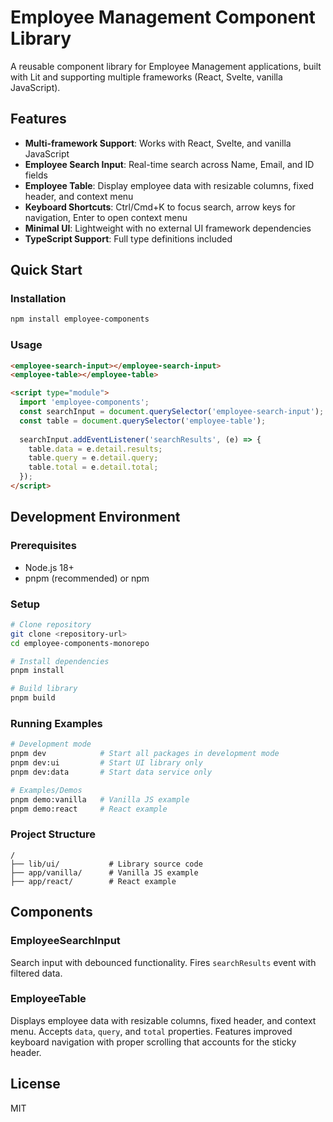 # Employee Management Component Library

A reusable component library for Employee Management applications, built with Lit and supporting multiple frameworks (React, Svelte, vanilla JavaScript).

## Features

- **Multi-framework Support**: Works with React, Svelte, and vanilla JavaScript
- **Employee Search Input**: Real-time search across Name, Email, and ID fields
- **Employee Table**: Display employee data with resizable columns, fixed header, and context menu
- **Keyboard Shortcuts**: Ctrl/Cmd+K to focus search, arrow keys for navigation, Enter to open context menu
- **Minimal UI**: Lightweight with no external UI framework dependencies
- **TypeScript Support**: Full type definitions included

## Quick Start

### Installation

```bash
npm install employee-components
```

### Usage

```html
<employee-search-input></employee-search-input>
<employee-table></employee-table>

<script type="module">
  import 'employee-components';
  const searchInput = document.querySelector('employee-search-input');
  const table = document.querySelector('employee-table');
  
  searchInput.addEventListener('searchResults', (e) => {
    table.data = e.detail.results;
    table.query = e.detail.query;
    table.total = e.detail.total;
  });
</script>
```

## Development Environment

### Prerequisites

- Node.js 18+ 
- pnpm (recommended) or npm

### Setup

```bash
# Clone repository
git clone <repository-url>
cd employee-components-monorepo

# Install dependencies
pnpm install

# Build library
pnpm build
```

### Running Examples

```bash
# Development mode
pnpm dev            # Start all packages in development mode
pnpm dev:ui         # Start UI library only
pnpm dev:data       # Start data service only

# Examples/Demos
pnpm demo:vanilla   # Vanilla JS example
pnpm demo:react     # React example
```

### Project Structure

```
/
├── lib/ui/           # Library source code
├── app/vanilla/      # Vanilla JS example
├── app/react/        # React example
```

## Components

### EmployeeSearchInput

Search input with debounced functionality. Fires `searchResults` event with filtered data.

### EmployeeTable

Displays employee data with resizable columns, fixed header, and context menu. Accepts `data`, `query`, and `total` properties. Features improved keyboard navigation with proper scrolling that accounts for the sticky header.

## License

MIT
